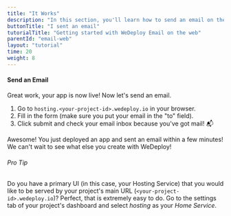```yaml
---
title: "It Works"
description: "In this section, you'll learn how to send an email on the web using the WeDeploy API Client."
buttonTitle: "I sent an email"
tutorialTitle: "Getting started with WeDeploy Email on the web"
parentId: "email-web"
layout: "tutorial"
time: 20
weight: 8
---
```


#### Send an Email

Great work, your app is now live! Now let's send an email.

1. Go to `hosting.<your-project-id>.wedeploy.io` in your browser.
2. Fill in the form (make sure you put your email in the "to" field).
3. Click submit and check your email inbox because you've got mail! 📬

Awesome! You just deployed an app and sent an email within a few minutes! We can't wait to see what else you create with WeDeploy!


<aside>

###### <span class="icon-16-star"></span> Pro Tip

Do you have a primary UI (in this case, your Hosting Service) that you would like to be served by your project's main URL (`<your-project-id>.wedeploy.io`)? Perfect, that is extremely easy to do. Go to the settings tab of your project's dashboard and select _hosting_ as your _Home Service_.

</aside>
